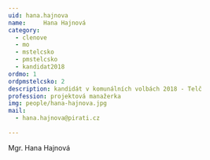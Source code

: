 ```yaml
---
uid: hana.hajnova
name:     Hana Hajnová
category:
  - clenove
  - mo
  - mstelcsko
  - pmstelcsko
  - kandidat2018
ordmo: 1
ordpmstelcsko: 2
description: kandidát v komunálních volbách 2018 - Telč 
profession: projektová manažerka
img: people/hana-hajnova.jpg
mail:
  - hana.hajnova@pirati.cz
  
---
```


Mgr. Hana Hajnová

